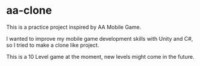 # aa-clone

This is a practice project inspired by AA Mobile Game.

I wanted to improve my mobile game development skills with Unity and C#, so I tried to make a clone like project.

This is a 10 Level game at the moment, new levels might come in the future.
